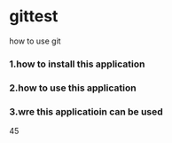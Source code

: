 # gittest
how to use git
### 1.how to install this application
### 2.how to use this application
### 3.wre this applicatioin can be used
45
